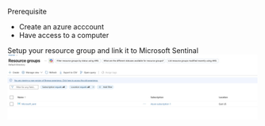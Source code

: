Prerequisite
  - Create an azure acccount
  - Have access to a computer
 
Setup your resource group and link it to Microsoft Sentinal
![membership](images/1.jpg)

